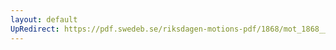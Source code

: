 ```yaml
---
layout: default
UpRedirect: https://pdf.swedeb.se/riksdagen-motions-pdf/1868/mot_1868__ak__00305/mot_1868__ak__00305_002.pdf
---
```

